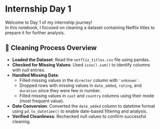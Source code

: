 
#  Internship Day 1

Welcome to Day 1 of my internship journey!  
In this notebook, I focused on cleaning a dataset containing Netflix titles to prepare it for further analysis.

## 🧹 Cleaning Process Overview

- **Loaded the Dataset**: Read the `netflix_titles.csv` file using pandas.
- **Checked for Missing Values**: Used `isna().sum()` to identify columns with null entries.
- **Handled Missing Data**:
  - Filled missing values in the `director` column with `'unknown'`.
  - Dropped rows with missing values in `date_added`, `rating`, and `duration` since they were few in number.
  - Filled missing values in `cast` and `country` columns using their mode (most frequent value).
- **Date Conversion**: Converted the `date_added` column to datetime format using `pd.to_datetime()` to enable date-based filtering and analysis.
- **Verified Cleanliness**: Rechecked null values to confirm successful cleaning.





